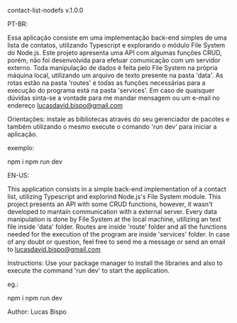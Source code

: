 contact-list-nodefs v.1.0.0

PT-BR:

Essa aplicação consiste em uma implementação back-end simples de uma lista de contatos, utilizando Typescript e explorando o módulo File System do Node.js. Este projeto apresenta uma API com algumas funções CRUD, porém, não foi desenvolvida para efetuar comunicação com um servidor externo. Toda manipulação de dados é feita pelo File System na própria máquina local, utilizando um arquivo de texto presente na pasta 'data'. As rotas estão na pasta 'routes' e todas as funções necessárias para a execução do programa está na pasta 'services'. Em caso de quaisquer dúvidas sinta-se a vontade para me mandar mensagem ou um e-mail no endereço lucasdavid.bispo@gmail.com

Orientações: instale as bibliotecas através do seu gerenciador de pacotes e também utilizando o mesmo execute o comando 'run dev' para iniciar a aplicação.

exemplo: 

npm i
npm run dev

EN-US: 

This application consists in a simple back-end implementation of a contact list, utilizing Typescript and explorind Node.js's File System module. This project presents an API with some CRUD functions, however, it wasn't developed to mantain communication with a external server. Every data manipulation is done by File System at the local machine, utilizing an text file inside 'data' folder. Routes are inside 'route' folder and all the functions needed for the execution of the program are inside 'services' folder. In case of any doubt or question, feel free to send me a message or send an email to lucasdavid.bispo@gmail.com

Instructions: Use your package manager to install the libraries and also to execute the command 'run dev' to start the application.

eg.: 

npm i
npm run dev

Author: Lucas Bispo